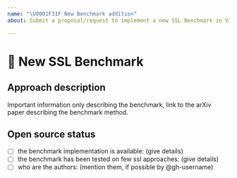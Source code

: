 ```yaml
---
name: "\U0001F31F New Benchmark addition"
about: Submit a proposal/request to implement a new SSL Benchmark in VISSL

---
```


# 🌟 New SSL Benchmark

## Approach description

Important information only describing the benchmark, link to the arXiv paper describing the benchmark method.

## Open source status

* [ ] the benchmark implementation is available: (give details)
* [ ] the benchmark has been tested on few ssl approaches: (give details)
* [ ] who are the authors: (mention them, if possible by @gh-username)
